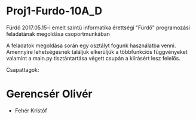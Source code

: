 # Proj1-Furdo-10A_D
Fürdő 2017.05.15-i emelt szintű informatika érettségi "Fürdő" programozási feladatának megoldása csoportmunkában

A feladatok megoldása során egy osztályt fogunk használatba venni. Amennyire lehetségesnek találjuk elkerüljük a többfunkciós függvényeket valamint a main.py tisztántartása végett csupán a kiírásért lesz felelős.

Csapattagok:
 # Gerencsér Olivér
 * Fehér Kristóf
